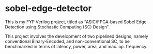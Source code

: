 # sobel-edge-detector
This is my FYP Verilog project, titled as "ASIC/FPGA-based Sobel Edge Detection using Stochastic Computing (SC) Design".

This project involves the development of two pipelined designs, namely conventional Binary-Encoded, and non-conventional SC, to be benchmarked in terms of latency, power, area, and max. op. frequency.

